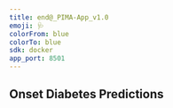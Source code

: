 ```yaml
---
title: end@_PIMA-App_v1.0
emoji: 🩺 
colorFrom: blue
colorTo: blue
sdk: docker
app_port: 8501
---
```


## Onset Diabetes Predictions
